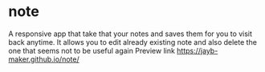# note
A responsive app that take that your notes and saves them for you to visit back anytime. It allows you to edit already existing note and also delete the one that seems not to be useful again
Preview link https://jayb-maker.github.io/note/
